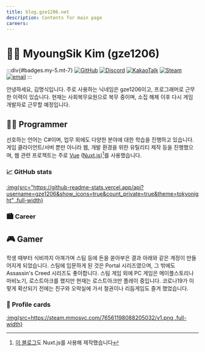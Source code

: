 ```yaml
---
title: blog.gze1206.net
description: Contents for main page
careers:
---
```

# 🙋‍♂️ MyoungSik Kim (gze1206)

:::div{#badges.my-5.mt-7}
[![GitHub](https://badgen.net/badge/GitHub/gze1206/dark?icon=github&labelColor=212121&color=525252)](https://github.com/gze1206)
[![Discord](https://badgen.net/badge/Discord/gze1206%235106/dark?icon=discord&labelColor=5865F2&color=525252)](https://discord.com)
[![KakaoTalk](https://img.shields.io/badge/KakaoTalk-ggzzzeze-default?logo=KakaoTalk&logoColor=black&labelColor=FFE01B&color=525252)](https://open.kakao.com/me/gze1206)
[![Steam](https://img.shields.io/badge/Steam-gze1206-default?logo=Steam&logoColor=white&labelColor=000000&color=525252)](https://steamcommunity.com/id/gze1206/)
[![email](https://img.shields.io/badge/email-gze1206@kakao.com-default?logo=Mail.Ru&logoColor=black&labelColor=FFE01B&color=525252)](mailto://gze1206@kakao.com)
:::

안녕하세요, 김명식입니다.
주로 사용하는 닉네임은 gze1206이고, 프로그래머로 근무한 이력이 있습니다.
현재는 사회복무요원으로 복무 중이며, 소집 해제 이후 다시 게임 개발자로 근무할 예정입니다.

## 👨‍💻 Programmer
선호하는 언어는 C#이며, 업무 외에도 다양한 분야에 대한 학습을 진행하고 있습니다.
게임 클라이언트/서버 뿐만 아니라 웹, 개발 환경을 위한 유틸리티 제작 등을 진행했으며, 웹 관련 프로젝트는 주로 [Vue](https://vuejs.org/) ([Nuxt.js](https://nuxtjs.org/))[^1]를 사용했습니다.

[^1]: [이 블로그](https://github.com/gze1206/blog.gze1206.net)도 Nuxt.js를 사용해 제작했습니다

### 📈 GitHub stats
[:img{src="https://github-readme-stats.vercel.app/api?username=gze1206&show_icons=true&count_private=true&theme=tokyonight" .full-width}](https://github.com/anuraghazra/github-readme-stats)

### 🏙 Career
<CareerList :careers="careers"></CareerList>

## 🎮 Gamer
학생 때부터 식비까지 아껴가며 스팀 등에 돈을 쏟아부은 결과 아래와 같은 계정이 만들어지게 되었습니다.
스팀에 입문하게 된 것은 Portal 시리즈였으며, 그 밖에도 Assassin's Creed 시리즈도 좋아합니다.
스팀 게임 외에 PC 게임은 메이플스토리나 마비노기, 로스트아크를 했지만 현재는 로스트아크만 플레이 중입니다.
코로나19가 이렇게 확산되기 전에는 친구와 오락실에 가서 철권이나 리듬게임도 즐겨 했었습니다.

### 💸 Profile cards
[:img{src=https://steam.mmosvc.com/76561198088205032/v1.png .full-width}](https://steamcommunity.com/id/gze1206/)